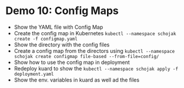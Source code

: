 # Demo 10: Config Maps

* Show the YAML file with Config Map
* Create the config map in Kubernetes `kubectl --namespace schojak create -f configmap.yaml`
* Show the directory with the config files
* Create a config map from the directors using `kubectl --namespace schojak create configmap file-based --from-file=config/`
* Show how to use the config map in deployment
* Redeploy kuard to show the `kubectl --namespace schojak apply -f deployment.yaml`
* Show the env. variables in kuard as well ad the files
